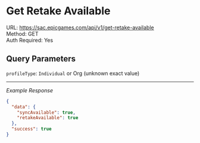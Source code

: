 # Get Retake Available

URL: https://sac.epicgames.com/api/v1/get-retake-available \
Method: GET \
Auth Required: Yes

## Query Parameters

`profileType`: `Individual` or Org (unknown exact value)

---

_Example Response_

```json
{
  "data": {
    "syncAvailable": true,
    "retakeAvailable": true
  },
  "success": true
}
```
